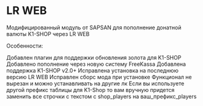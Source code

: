 # LR WEB
Модифицированный модуль от SAPSAN для пополнение донатной валюты K1-SHOP через LR WEB

Особенности:

Добавлен плагин для поддержки обновления золота для K1-SHOP
Добавлено пополнение через новую систему FreeKassa 
Добавлена поддержка K1-SHOP v2.0+
Исправлена установка на последнюю версию LR WEB
Исправлен сборс мода при установке
Функционал не вырезан и можно устанавливать на другие лк
Если вы используете другой префикс таблицы для K1-Shop то вам вручную придется заменить все строчки с текстом с shop_players на ваш_префикс_players